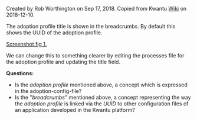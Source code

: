 Created by Rob Worthington on Sep 17, 2018. Copied from Kwantu [Wiki](http://w.kwantu.net/display/CON/How+to+update+the+adoption+profile+title) on 2018-12-10.

The adoption profile title is shown in the breadcrumbs.  By default this shows the UUID of the adoption profile.

[Screenshot fig 1.](https://drive.google.com/open?id=1H2_g_Zx6KCj0LPFqPLuaQSS4GGiv8nUT)

We can change this to something clearer by editing the processes file for the adoption profile and updating the title field.

**Questions:** 
* Is the _adoption profile_  mentioned above, a concept which is expressed in the adoption-config-file?
* Is the "_breadcrumbs_" mentioned above, a concept representing the way the _adoption profile_ is linked via the _UUID_ to other configuration files of an application developed in the Kwantu platform?

